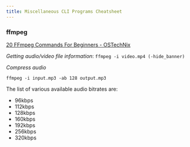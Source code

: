 ```yaml
---
title: Miscellaneous CLI Programs Cheatsheet
---
```


### ffmpeg

[20 FFmpeg Commands For Beginners -
OSTechNix](https://www.ostechnix.com/20-ffmpeg-commands-beginners/)

*Getting audio/video file information*: `ffmpeg -i video.mp4
(-hide_banner)`

*Compress audio*

`ffmpeg -i input.mp3 -ab 128 output.mp3`

The list of various available audio bitrates are:

- 96kbps
- 112kbps
- 128kbps
- 160kbps
- 192kbps
- 256kbps
- 320kbps
